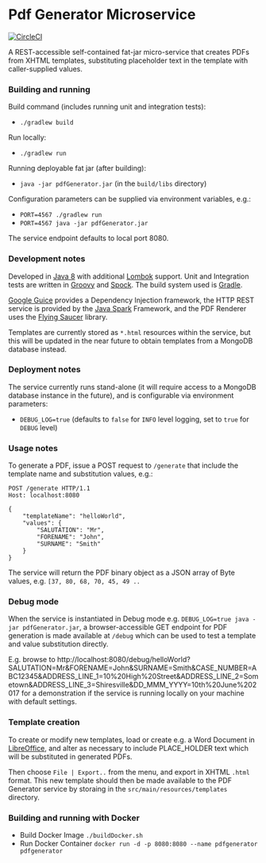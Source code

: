 # Pdf Generator Microservice

[![CircleCI](https://circleci.com/gh/noms-digital-studio/pdf-generator.svg?style=svg)](https://circleci.com/gh/noms-digital-studio/pdf-generator)

A REST-accessible self-contained fat-jar micro-service that creates PDFs from XHTML templates, substituting placeholder text in the template with caller-supplied values.

### Building and running

Build command (includes running unit and integration tests):

- `./gradlew build`

Run locally:

- `./gradlew run`

Running deployable fat jar (after building):

- `java -jar pdfGenerator.jar` (in the `build/libs` directory)

Configuration parameters can be supplied via environment variables, e.g.:

- `PORT=4567 ./gradlew run`
- `PORT=4567 java -jar pdfGenerator.jar`

The service endpoint defaults to local port 8080.

### Development notes

Developed in [Java 8](http://www.oracle.com/technetwork/java/javase/8-whats-new-2157071.html) with additional [Lombok](https://projectlombok.org/features/all) support. Unit and Integration tests are written in [Groovy](http://groovy-lang.org/documentation.html) and [Spock](http://spockframework.org/spock/docs/1.1/spock_primer.html). The build system used is [Gradle](https://docs.gradle.org/3.5/userguide/userguide.html).

[Google Guice](https://github.com/google/guice/wiki/Motivation) provides a Dependency Injection framework, the HTTP REST service is provided by the [Java Spark](http://sparkjava.com/documentation) Framework, and the PDF Renderer uses the [Flying Saucer](https://github.com/flyingsaucerproject/flyingsaucer/blob/master/README.md) library.

Templates are currently stored as `*.html` resources within the service, but this will be updated in the near future to obtain templates from a MongoDB database instead.

### Deployment notes

The service currently runs stand-alone (it will require access to a MongoDB database instance in the future), and is configurable via environment parameters:

- `DEBUG_LOG=true` (defaults to `false` for `INFO` level logging, set to `true` for `DEBUG` level)

### Usage notes

To generate a PDF, issue a POST request to `/generate` that include the template name and substitution values, e.g.:

```
POST /generate HTTP/1.1
Host: localhost:8080

{
	"templateName": "helloWorld",
	"values": {
		"SALUTATION": "Mr",
		"FORENAME": "John",
		"SURNAME": "Smith"
	}
}
```

The service will return the PDF binary object as a JSON array of Byte values, e.g. `[37, 80, 68, 70, 45, 49 ..`

### Debug mode

When the service is instantiated in Debug mode e.g. `DEBUG_LOG=true java -jar pdfGenerator.jar`, a browser-accessible GET endpoint for PDF generation is made available at `/debug` which can be used to test a template and value substitution directly.

E.g. browse to http://localhost:8080/debug/helloWorld?SALUTATION=Mr&FORENAME=John&SURNAME=Smith&CASE_NUMBER=ABC12345&ADDRESS_LINE_1=10%20High%20Street&ADDRESS_LINE_2=Sometown&ADDRESS_LINE_3=Shiresville&DD_MMM_YYYY=10th%20June%202017 for a demonstration if the service is running locally on your machine with default settings.

### Template creation

To create or modify new templates, load or create e.g. a Word Document in [LibreOffice](https://www.libreoffice.org/), and alter as necessary to include PLACE_HOLDER text which will be substituted in generated PDFs.

Then choose `File | Export..` from the menu, and export in XHTML `.html` format. This new template should then be made available to the PDF Generator service by storaing in the `src/main/resources/templates` directory.

### Building and running with Docker

- Build Docker Image `./buildDocker.sh`
- Run Docker Container `docker run -d -p 8080:8080 --name pdfgenerator pdfgenerator`


